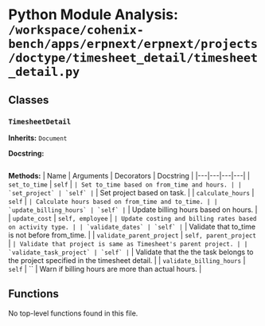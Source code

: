 # Python Module Analysis: `/workspace/cohenix-bench/apps/erpnext/erpnext/projects/doctype/timesheet_detail/timesheet_detail.py`

## Classes

### `TimesheetDetail`
**Inherits:** `Document`


**Docstring:**
```

```

**Methods:**
| Name | Arguments | Decorators | Docstring |
|---|---|---|---|
| `set_to_time` | `self` | `` | Set to_time based on from_time and hours. |
| `set_project` | `self` | `` | Set project based on task. |
| `calculate_hours` | `self` | `` | Calculate hours based on from_time and to_time. |
| `update_billing_hours` | `self` | `` | Update billing hours based on hours. |
| `update_cost` | `self, employee` | `` | Update costing and billing rates based on activity type. |
| `validate_dates` | `self` | `` | Validate that to_time is not before from_time. |
| `validate_parent_project` | `self, parent_project` | `` | Validate that project is same as Timesheet's parent project. |
| `validate_task_project` | `self` | `` | Validate that the the task belongs to the project specified in the timesheet detail. |
| `validate_billing_hours` | `self` | `` | Warn if billing hours are more than actual hours. |





## Functions

No top-level functions found in this file.
